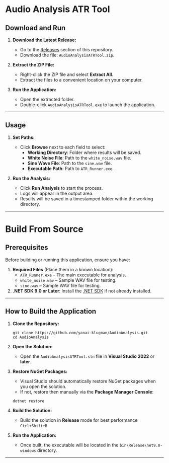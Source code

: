 # Audio Analysis ATR Tool

## **Download and Run**

1. **Download the Latest Release:**
   - Go to the [Releases](https://github.com/yanai-klugman/AudioAnalysis/releases) section of this repository.
   - Download the file: `AudioAnalysisATRTool.zip`.

2. **Extract the ZIP File:**
   - Right-click the ZIP file and select **Extract All**.
   - Extract the files to a convenient location on your computer.

3. **Run the Application:**
   - Open the extracted folder.
   - Double-click `AudioAnalysisATRTool.exe` to launch the application.

---

## **Usage**

1. **Set Paths:**
   - Click **Browse** next to each field to select:
     - **Working Directory**: Folder where results will be saved.
     - **White Noise File**: Path to the `white_noise.wav` file.
     - **Sine Wave File**: Path to the `sine.wav` file.
     - **Executable Path**: Path to `ATR_Runner.exe`.

2. **Run the Analysis:**
   - Click **Run Analysis** to start the process.
   - Logs will appear in the output area.
   - Results will be saved in a timestamped folder within the working directory.

---

# Build From Source

## **Prerequisites**

Before building or running this application, ensure you have:

1. **Required Files** (Place them in a known location):
   - `ATR_Runner.exe` – The main executable for analysis.
   - `white_noise.wav` – Sample WAV file for testing.
   - `sine.wav` – Sample WAV file for testing.
2. **.NET SDK 9.0 or Later**: Install the [.NET SDK](https://dotnet.microsoft.com/download) if not already installed.

---

## **How to Build the Application**

1. **Clone the Repository:**

   ```pwsh
   git clone https://github.com/yanai-klugman/AudioAnalysis.git
   cd AudioAnalysis
   ```

2. **Open the Solution:**
    - Open the `AudioAnalysisATRTool.sln` file in **Visual Studio 2022** or **later**.

3. **Restore NuGet Packages:**
    - Visual Studio should automatically restore NuGet packages when you open the solution.
    - If not, restore then manually via the **Package Manager Console**:
    
    ```pwsh
    dotnet restore
    ```

4. **Build the Solution:**
    - Build the solution in **Release** mode for best performance `Ctrl+Shift+B`

5. **Run the Application:**
    - Once built, the executable will be located in the `bin\Release\net9.0-windows` directory.

---

